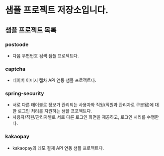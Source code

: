 # 샘플 프로젝트 저장소입니다.

## 샘플 프로젝트 목록

### postcode 
- 다음 우편번호 검색 샘플 프로젝트다.
### captcha 
- 네이버 이미지 캡차 API 연동 샘플 프로젝트다.
### spring-security
- 서로 다른 테이블로 정보가 관리되는 사용자와 직원(직원과 관리자로 구분됨)에 대한 로그인 처리를 지원하는 샘플 프포젝트다.
- 사용자/직원/관리자별로 서로 다른 로그인 화면을 제공하고, 로그인 처리를 수행한다.
### kakaopay
- kakaopay의 데모 결재 API 연동 샘플 프로젝트다.

